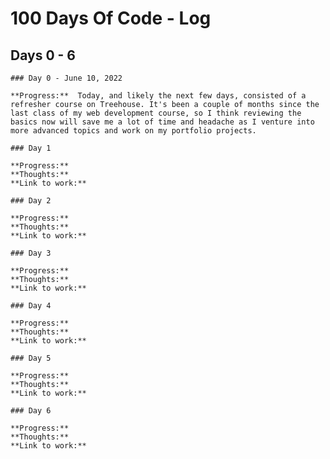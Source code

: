 # 100 Days Of Code - Log

## Days 0 - 6

    ### Day 0 - June 10, 2022

    **Progress:**  Today, and likely the next few days, consisted of a refresher course on Treehouse. It's been a couple of months since the last class of my web development course, so I think reviewing the basics now will save me a lot of time and headache as I venture into more advanced topics and work on my portfolio projects.

    ### Day 1

    **Progress:**
    **Thoughts:**
    **Link to work:**

    ### Day 2

    **Progress:**
    **Thoughts:**
    **Link to work:**

    ### Day 3

    **Progress:**
    **Thoughts:**
    **Link to work:**

    ### Day 4

    **Progress:**
    **Thoughts:**
    **Link to work:**

    ### Day 5

    **Progress:**
    **Thoughts:**
    **Link to work:**

    ### Day 6

    **Progress:**
    **Thoughts:**
    **Link to work:**